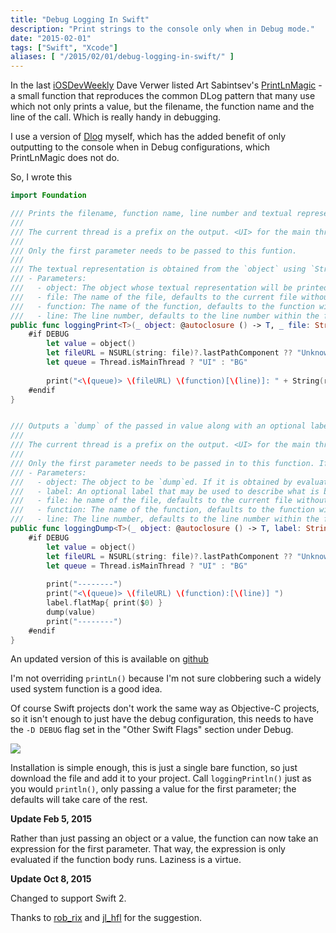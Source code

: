 ```yaml
---
title: "Debug Logging In Swift"
description: "Print strings to the console only when in Debug mode."
date: "2015-02-01"
tags: ["Swift", "Xcode"]
aliases: [ "/2015/02/01/debug-logging-in-swift/" ]
---
```


In the last [iOSDevWeekly](https://iosdevweekly.com/issues/183) Dave Verwer
listed Art Sabintsev's
[PrintLnMagic](https://github.com/ArtSabintsev/PrintlnMagic) - a small function
that reproduces the common DLog pattern that many use which not only prints a
value, but the filename, the function name and the line of the call. Which is
really handy in debugging.

I use a version of [Dlog](https://gist.github.com/Abizern/325926) myself, which
has the added benefit of only outputting to the console when in Debug
configurations, which PrintLnMagic does not do.

So, I wrote this

```swift
import Foundation

/// Prints the filename, function name, line number and textual representation of `object` and a newline character into the standard output if the build setting for "Active Complilation Conditions" (SWIFT_ACTIVE_COMPILATION_CONDITIONS) defines `DEBUG`.
///
/// The current thread is a prefix on the output. <UI> for the main thread, <BG> for anything else.
///
/// Only the first parameter needs to be passed to this funtion.
///
/// The textual representation is obtained from the `object` using `String(reflecting:)` which works for _any_ type. To provide a custom format for the output make your object conform to `CustomDebugStringConvertible` and provide your format in the `debugDescription` parameter.
/// - Parameters:
///   - object: The object whose textual representation will be printed. If this is an expression, it is lazily evaluated.
///   - file: The name of the file, defaults to the current file without the ".swift" extension.
///   - function: The name of the function, defaults to the function within which the call is made.
///   - line: The line number, defaults to the line number within the file that the call is made.
public func loggingPrint<T>(_ object: @autoclosure () -> T, _ file: String = #file, _ function: String = #function, _ line: Int = #line) {
    #if DEBUG
        let value = object()
        let fileURL = NSURL(string: file)?.lastPathComponent ?? "Unknown file"
        let queue = Thread.isMainThread ? "UI" : "BG"
        
        print("<\(queue)> \(fileURL) \(function)[\(line)]: " + String(reflecting: value))
    #endif
}


/// Outputs a `dump` of the passed in value along with an optional label, the filename, function name, and line number to the standard output if the build setting for "Active Complilation Conditions" (SWIFT_ACTIVE_COMPILATION_CONDITIONS) defines `DEBUG`.
///
/// The current thread is a prefix on the output. <UI> for the main thread, <BG> for anything else.
///
/// Only the first parameter needs to be passed in to this function. If a label is required to describe what is being dumped, the `label` parameter can be used. If `nil` (the default), no label is output.
/// - Parameters:
///   - object: The object to be `dump`ed. If it is obtained by evaluating an expression, this is lazily evaluated.
///   - label: An optional label that may be used to describe what is being dumped.
///   - file: he name of the file, defaults to the current file without the ".swift" extension.
///   - function: The name of the function, defaults to the function within which the call is made.
///   - line: The line number, defaults to the line number within the file that the call is made.
public func loggingDump<T>(_ object: @autoclosure () -> T, label: String? = nil, _ file: String = #file, _ function: String = #function, _ line: Int = #line) {
    #if DEBUG
        let value = object()
        let fileURL = NSURL(string: file)?.lastPathComponent ?? "Unknown file"
        let queue = Thread.isMainThread ? "UI" : "BG"
        
        print("--------")
        print("<\(queue)> \(fileURL) \(function):[\(line)] ")
        label.flatMap{ print($0) }
        dump(value)
        print("--------")
    #endif
}
```

An updated version of this is available on [github](https://github.com/JungleCandy/LoggingPrint/)

I'm not overriding `printLn()` because I'm not sure clobbering such a widely
used system function is a good idea.

Of course Swift projects don't work the same way as Objective-C projects, so it
isn't enough to just have the debug configuration, this needs to have the `-D
DEBUG` flag set in the "Other Swift Flags" section under Debug.

![](http://images.abizern.org.s3.amazonaws.com/2015/01/Debug%20flag%20in%20swift.png)

Installation is simple enough, this is just a single bare function, so just
download the file and add it to your project. Call `loggingPrintln()`
just as you would `println()`, only passing a value for the first parameter; the
defaults will take care of the rest.

**Update Feb 5, 2015**

Rather than just passing an object or a value, the function can now take an
expression for the first parameter. That way, the expression is only evaluated
if the function body runs. Laziness is a virtue.

**Update Oct 8, 2015**

Changed to support Swift 2.

Thanks to [rob_rix](https://twitter.com/rob_rix) and
[jl_hfl](https://twitter.com/jl_hfl) for the suggestion.




